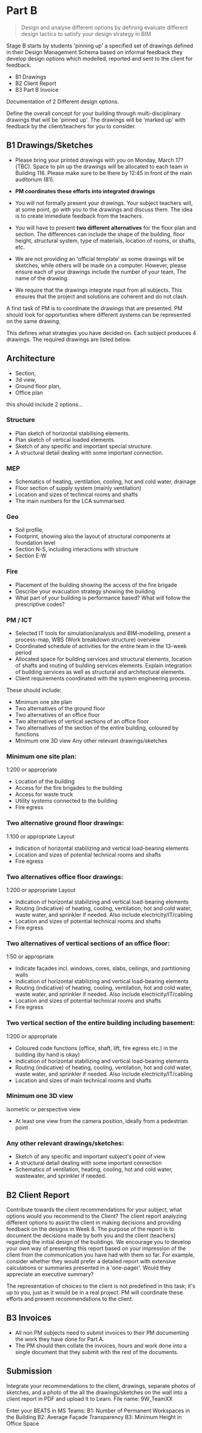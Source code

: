 # Part B

> Design and analyse different options by defining evaluate different design tactics to satisfy your design strategy in BIM 

Stage B starts by students 'pinning up' a specified set of drawings defined in their Design Management Schema based on informal feedback they develop design options which modelled, reported and sent to the client for feedback.

* B1 Drawings
* B2 Client Report
* B3 Part B Invoice

Documentation of 2 Different design options. 


Define the overall concept for your building through multi-disciplinary drawings that will be 'pinned up'. The drawings will be 'marked up' with feedback by the client/teachers for you to consider.

## B1 Drawings/Sketches
* Please bring your printed drawings with you on Monday, March 17?(TBC). Space to pin up the drawings will be allocated to each team in Building 116. Please make sure to be there by 12:45 in front of the main auditorium (81).

* **PM coordinates these efforts into integrated drawings**

* You will not formally present your drawings. Your subject teachers will, at some point, go with you to the drawings and discuss them. The idea is to create immediate feedback from the teachers.

* You will have to present **two different alternatives** for the floor plan and section. The differences can include the shape of the building, floor height, structural system, type of materials, location of rooms, or shafts, etc.

* We are not providing an 'official template' as some drawings will be sketches, while others will be made on a computer. However, please ensure each of your drawings include the number of your team, The name of the drawing.

* We require that the drawings integrate input from all subjects. This ensures that the project and solutions are coherent and do not clash.

<!--
These drawings should be printed on A3 and pinned up (location to be determined) In the event that it is not possible to display them physically alternative digital arrangements will be provided in good time. A template will be provided in week 4 for these drawings that must be used by all subjects. 

This year we will also ask you to upload your drawings so that we can also show them to other years. Their (SPECKLE) stream was IFC which means it would theoretically be possible to query it and check it here.

Please check out the examples below and you can also have a look at the 3d models in the speckle stream here from 2022 BIM Speckle stream for example 2.

[https://speckle.xyz/streams/0dc122e122]()


The link shows all the branches their speckle stream. See how they have used comments to identify issues they wanted to work on in the model and also included different types of analysis. You do not need to do this but we think it is cool.

The example below are chosen from 2023 so that we are consistent with the projects we show you. The submitted work is not necessarily consistent with the requirements for this year. Please check them.

-->

A first task of PM is to coordinate the drawings that are presented. PM should look for opportunities where different systems can be represented on the same drawing.

This defines what strategies you have decided on. Each subject produces 4 drawings. The required drawings are listed below. 

## Architecture 
* Section,  
* 3d view,  
* Ground floor plan,  
* Office plan

this should include 2 options...

### Structure 

* Plan sketch of horizontal stabilising elements. 
* Plan sketch of vertical loaded elements. 
* Sketch of any specific and important special structure. 
* A structural detail dealing with some important connection. 

### MEP 
* Schematics of heating, ventilation, cooling, hot and cold water, drainage 
* Floor section of supply system (mainly ventilation) 
* Location and sizes of technical rooms and shafts
* The main numbers for the LCA summarised.


### Geo 
* Soil profile,  
* Footprint, showing also the layout of structural components at foundation level 
* Section N-S, including interactions with structure 
* Section E-W 

### Fire 
* Placement of the building showing the access of the fire brigade 
* Describe your evacuation strategy showing the building 
* What part of your building is performance based? What will follow the prescriptive codes? 


### PM / ICT 

* Selected IT tools for simulation/analysis and BIM-modelling, present a process-map, WBS (Work breakdown structure) overview 
* Coordinated schedule of activities for the entire team in the 13-week period 
* Allocated space for building services and structural elements, location of shafts and routing of building services elements. Explain integration of building services as well as structural and architectural elements. 
* Client requirements coordinated with the system engineering process. 


These should include:
* Minimum one site plan
* Two alternatives of the ground floor
* Two alternatives of an office floor
* Two alternatives of vertical sections of an office floor
* Two alternatives of the section of the entire building, coloured by functions
* Minimum one 3D view
Any other relevant drawings/sketches

### Minimum one site plan:
1:200 or appropriate
* Location of the building
* Access for the fire brigades to the building
* Access for waste truck
* Utility systems connected to the building
* Fire egress

### Two alternative ground floor drawings:
1:100 or appropriate Layout
* Indication of horizontal stabilizing and vertical load-bearing elements
* Location and sizes of potential technical rooms and shafts
* Fire egress

### Two alternatives office floor drawings:
1:200 or appropriate Layout
* Indication of horizontal stabilizing and vertical load-bearing elements
* Routing (indicative) of heating, cooling, ventilation, hot and cold water, waste water, and sprinkler if needed. Also include electricity/IT/cabling
* Location and sizes of potential technical rooms and shafts
* Fire egress

### Two alternatives of vertical sections of an office floor:
1:50 or appropriate
* Indicate façades incl. windows, cores, slabs, ceilings, and partitioning walls
* Indication of horizontal stabilizing and vertical load-bearing elements
* Routing (indicative) of heating, cooling, ventilation, hot and cold water, waste water, and sprinkler if needed. Also include electricity/IT/cabling
* Location and sizes of potential technical rooms and shafts
* Fire egress

### Two vertical section of the entire building including basement:
1:200 or appropriate
* Coloured code functions (office, shaft, lift, fire egress etc.)&nbsp;in the building (by hand is okay)
* Indication of horizontal stabilizing and vertical load-bearing elements
* Routing (indicative) of heating, cooling, ventilation, hot and cold water, waste water, and sprinkler if needed. Also include electricity/IT/cabling
* Location and sizes of main technical rooms and shafts

### Minimum one 3D view
Isometric or perspective view
* At least one view from the camera position, ideally from a pedestrian point&nbsp;

### Any other relevant drawings/sketches:
* Sketch of any specific and important subject's point of view
* A structural detail dealing with some important connection
* Schematics of ventilation, heating, cooling, hot and cold water, wastewater, and sprinkler if needed.

## B2 Client Report 

Contribute towards the client recommendations for your subject, what options would you recommend to the Client? The client report analyzing different options to assist the client in making decisions and providing feedback on the designs in Week 8. The purpose of the report is to document the decisions made by both you and the client (teachers) regarding the initial design of the buildings. We encourage you to develop your own way of presenting this report based on your impression of the client from the communication you have had with them so far. For example, consider whether they would prefer a detailed report with extensive calculations or summaries presented in a 'one-pager'. Would they appreciate an executive summary?

The representation of choices to the client is not predefined in this task; it's up to you, just as it would be in a real project. PM will coordinate these efforts and present recommendations to the client.

## B3 Invoices
* All non PM subjects need to submit invoices to their PM documenting the work they have done for Part A. 
* The PM should then collate the invoices, hours and work done into a single document that they submit with the rest of the documents.

## Submission

Integrate your recommendations to the client, drawings, separate photos of sketches, and a photo of the all the drawings/sketches on the wall into a client report in PDF and upload it to Learn. File name: 9W_TeamXX

Enter your BEATS in MS Teams:
B1: Number of Permanent Workspaces in the Building
B2: Average Façade Transparency
B3: Minimum Height in Office Space
